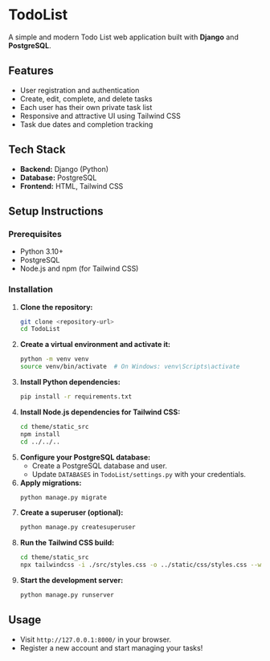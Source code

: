 # TodoList

A simple and modern Todo List web application built with **Django** and **PostgreSQL**.

## Features
- User registration and authentication
- Create, edit, complete, and delete tasks
- Each user has their own private task list
- Responsive and attractive UI using Tailwind CSS
- Task due dates and completion tracking

## Tech Stack
- **Backend:** Django (Python)
- **Database:** PostgreSQL
- **Frontend:** HTML, Tailwind CSS

## Setup Instructions

### Prerequisites
- Python 3.10+
- PostgreSQL
- Node.js and npm (for Tailwind CSS)

### Installation
1. **Clone the repository:**
   ```bash
   git clone <repository-url>
   cd TodoList
   ```
2. **Create a virtual environment and activate it:**
   ```bash
   python -m venv venv
   source venv/bin/activate  # On Windows: venv\Scripts\activate
   ```
3. **Install Python dependencies:**
   ```bash
   pip install -r requirements.txt
   ```
4. **Install Node.js dependencies for Tailwind CSS:**
   ```bash
   cd theme/static_src
   npm install
   cd ../../..
   ```
5. **Configure your PostgreSQL database:**
   - Create a PostgreSQL database and user.
   - Update `DATABASES` in `TodoList/settings.py` with your credentials.
6. **Apply migrations:**
   ```bash
   python manage.py migrate
   ```
7. **Create a superuser (optional):**
   ```bash
   python manage.py createsuperuser
   ```
8. **Run the Tailwind CSS build:**
   ```bash
   cd theme/static_src
   npx tailwindcss -i ./src/styles.css -o ../static/css/styles.css --watch
   ```
9. **Start the development server:**
   ```bash
   python manage.py runserver
   ```

## Usage
- Visit `http://127.0.0.1:8000/` in your browser.
- Register a new account and start managing your tasks!


